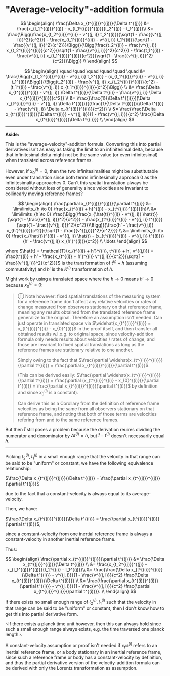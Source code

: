 # "Average-velocity"-addition formula

$$
\begin{align}
\frac{\Delta x_{t^{(j)}}^{(j)}}{\Delta t^{(j)}} &= \frac{x_{t_2^{(j)}}^{(j)} - x_{t_1^{(j)}}^{(j)}}{t_2^{(j)} - t_1^{(j)}}\\
&= \frac{\Bigg(\frac{x_{t_2^{(i)}}^{(i)} - v^{(j, i)} t_2^{(i)}}{\sqrt{1 - \frac{{v^{(j, i)}}^2}{c^2}}} - \frac{x_{t_1^{(i)}}^{(i)} - v^{(j, i)} t_1^{(i)}}{\sqrt{1 - \frac{{v^{(j, i)}}^2}{c^2}}}\Bigg)}{\Bigg(\frac{t_2^{(i)} - \frac{v^{(j, i)} x_{t_2^{(i)}}^{(i)}}{c^2}}{\sqrt{1 - \frac{{v^{(j, i)}}^2}{c^2}}} - \frac{t_1^{(i)} - \frac{v^{(j, i)} x_{t_1^{(i)}}^{(i)}}{c^2}}{\sqrt{1 - \frac{{v^{(j, i)}}^2}{c^2}}}\Bigg)} \\
\end{align}
$$

$$
\begin{align}
\quad \quad \quad \quad \quad \quad &= \frac{\Bigg(x_{t_2^{(i)}}^{(i)} - v^{(j, i)} t_2^{(i)} - (x_{t_1^{(i)}}^{(i)} - v^{(j, i)} t_1^{(i)})\Bigg)}{\Bigg(t_2^{(i)} - \frac{v^{(j, i)} x_{t_2^{(i)}}^{(i)}}{c^2} - (t_1^{(i)} - \frac{v^{(j, i)} x_{t_1^{(i)}}^{(i)}}{c^2})\Bigg)} \\
&= \frac{\Delta x_{t^{(i)}}^{(i)} - v^{(j, i)} \Delta t^{(i)}}{\Delta t^{(i)} - \frac{v^{(j, i)} \Delta x_{t^{(i)}}^{(i)}}{c^2}} \\
&= \frac{(\frac{1}{\Delta t^{(i)}})(\Delta x_{t^{(i)}}^{(i)} - v^{(j, i)} \Delta t^{(i)})}{(\frac{1}{\Delta t^{(i)}})(\Delta t^{(i)} - \frac{v^{(j, i)} \Delta x_{t^{(i)}}^{(i)}}{c^2})} \\
&= \frac{\frac{\Delta x_{t^{(i)}}^{(i)}}{\Delta t^{(i)}} - v^{(j, i)}}{1 - \frac{v^{(j, i)}}{c^2} \frac{\Delta x_{t^{(i)}}^{(i)}}{\Delta t^{(i)}}} \\
\end{align}
$$

---

**Aside:**

This is the "average-velocity"-addition formula. Converting this into partial derivatives isn't as easy as taking the limit to an infinitesimal delta, because that infinitesimal delta might not be the same value (or even infinitesimal) when translated across reference frames.

However, if $x_{0}^{(i)} = 0$, then the two infinitesimalities might be substitutable even under translation since both terms infinitesimally approach $0$ as the infinitesimality approaches $0$. Can't this spatial translation always be considered without loss of generality since velocities are invariant to collinearly moving reference frames?

$$
\begin{align}
\frac{\partial x_{t^{(j)}}^{(j)}}{\partial t^{(j)}} &= \lim\limits_{h \to 0} \frac{x_{t^{(j)} + h}^{(j)} - x_{t^{(j)}}^{(j)}}{h}\\
&= \lim\limits_{h \to 0} \frac{\Bigg(\frac{x_{\hat{t}}^{(i)} - v^{(j, i)} \hat{t}}{\sqrt{1 - \frac{{v^{(j, i)}}^2}{c^2}}} - \frac{x_{t^{(i)}}^{(i)} - v^{(j, i)} t^{(i)}}{\sqrt{1 - \frac{{v^{(j, i)}}^2}{c^2}}}\Bigg)}{\frac{h' - \frac{v^{(j,i)} x_{h'}^{(i)}}{c^2}}{\sqrt{1 - \frac{{v^{(j,i)}}^2}{c^2}}}} \\
&= \lim\limits_{h \to 0} \frac{x_{\hat{t}}^{(i)} - v^{(j, i)} \hat{t} - (x_{t^{(i)}}^{(i)} - v^{(j, i)} t^{(i)})}{h' - \frac{v^{(j,i)} x_{h'}^{(i)}}{c^2}} \\
\ldots
\end{align}
$$

where $\hat{t} = \mathcal{T}(x_{t^{(i)} + h'}^{(i)}, t^{(i)} + h', v^{(j,i)}) = \frac{t^{(i)} + h' - \frac{x_{t^{(i)} + h'}^{(i)} v^{(j,i)}}{c^2}}{\sqrt{1 - \frac{{v^{(j,i)}}^2}{c^2}}}$ is the transformation of $t^{(j)} + h$ (assuming commutativity) and $h'$ is the $K^{(i)}$ transformation of $h$.

Might work by using a translated space where the $h \to 0$ means $h' \to 0$ because $x_{0}^{(j)} = 0$:

> !&#x20DD; Note however: fixed spatial translations of the measuring system for a reference frame don't affect any relative velocities or rates of change measured from observers stationary on that reference frame, meaning any results obtained from the translated reference frame generalize to the original. Therefore an assumption isn't needed. Can just operate in translated space via $\widehat{x_{t^{(i)}}^{(i)}} = x_{t^{(i)}}^{(i)} - x_{0}^{(i)}$ in the proof itself, and then transfer all obtained results w.l.o.g. to original space, since velocity-addition formula only needs results about velocities / rates of change, and those are invariant to fixed spatial translations as long as the reference frames are stationary relative to one another.
>
> Simply owing to the fact that $\frac{\partial \widehat{x_{t^{(i)}}^{(i)}}}{\partial t^{(i)}} = \frac{\partial x_{t^{(i)}}^{(i)}}{\partial t^{(i)}}$.
>
> (This can be derived easily: $\frac{\partial \widehat{x_{t^{(i)}}^{(i)}}}{\partial t^{(i)}} = \frac{\partial (x_{t^{(i)}}^{(i)} - x_{0}^{(i)})}{\partial t^{(i)}} = \frac{\partial x_{t^{(i)}}^{(i)}}{\partial t^{(i)}}$ by definition and since $x_{0}^{(i)}$ is a constant).
>
> Can derive this as a Corollary from the definition of reference frame velocities as being the same from all observers stationary on that reference frame, and noting that both of those terms are velocities refering from and to the same reference frames.

But then $\hat{t}$ still poses a problem because the derivation reuires dividing the numerator and denominator by $\Delta t^{(i)} = h$, but $\hat{t} - t^{(i)}$ doesn't necessarily equal $h$.

---

Picking $t_2^{(j)}, t_1^{(j)}$ in a small enough range that the velocity in that range can be said to be "uniform" or constant, we have the following equivalence relationship:

$\frac{\Delta x_{t^{(j)}}^{(j)}}{\Delta t^{(j)}} = \frac{\partial x_{t^{(j)}}^{(j)}}{\partial t^{(j)}}$

due to the fact that a constant-velocity is always equal to its average-velocity.

Then, we have:

$\frac{\Delta x_{t^{(i)}}^{(i)}}{\Delta t^{(i)}} = \frac{\partial x_{t^{(i)}}^{(i)}}{\partial t^{(i)}}$,

since a constant-velocity from one inertial reference frame is always a constant-velocity in another inertial reference frame.

Thus:

$$
\begin{align}
\frac{\partial x_{t^{(j)}}^{(j)}}{\partial t^{(j)}} &= \frac{\Delta x_{t^{(j)}}^{(j)}}{\Delta t^{(j)}} \\
&= \frac{x_{t_2^{(j)}}^{(j)} - x_{t_1^{(j)}}^{(j)}}{t_2^{(j)} - t_1^{(j)}}\\
&= \frac{\frac{\Delta x_{t^{(i)}}^{(i)}}{\Delta t^{(i)}} - v^{(j, i)}}{1 - \frac{v^{(j, i)}}{c^2} \frac{\Delta x_{t^{(i)}}^{(i)}}{\Delta t^{(i)}}} \\
&= \frac{\frac{\partial x_{t^{(i)}}^{(i)}}{\partial t^{(i)}} - v^{(j, i)}}{1 - \frac{v^{(j, i)}}{c^2} \frac{\partial x_{t^{(i)}}^{(i)}}{\partial t^{(i)}}}. \\
\end{align}
$$

If there exists no small enough range of $t_2^{(j)}, t_1^{(j)}$ such that the velocity in that range can be said to be "uniform" or constant, then I don't know how to get this into partial derivative form.

~If there exists a planck time unit however, then this can always hold since such a small enough range always exists, e.g. the time traversed one planck length.~

A constant-velocity assumption or proof isn't needed if $x_{t^{(i)}}^{(i)}$ refers to an inertial reference frame, or a body stationary in an inertial reference frame, since such a reference frame or body has a constant-velocity by definition, and thus the partial derivative version of the velocity-addition formula can be derived with only the Lorentz transformation as assumption.

